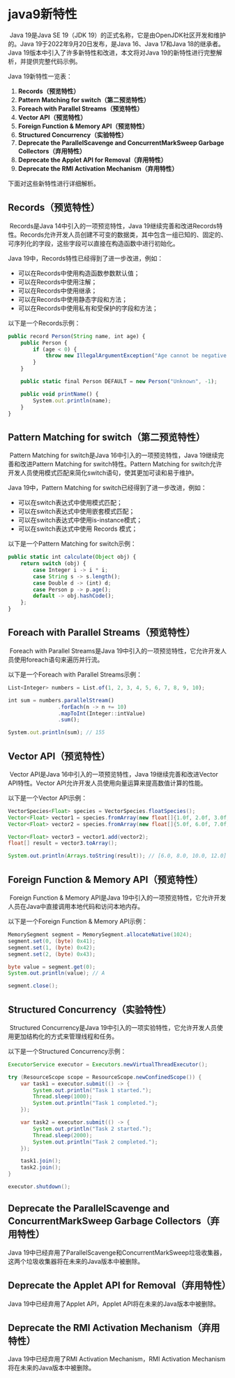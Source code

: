# java9新特性

​        Java 19是Java SE 19（JDK 19）的正式名称，它是由OpenJDK社区开发和维护的。Java 19于2022年9月20日发布，是Java 16、Java 17和Java 18的继承者。Java 19版本中引入了许多新特性和改进，本文将对Java 19的新特性进行完整解析，并提供完整代码示例。

Java 19新特性一览表：

1. **Records（预览特性）**
2. **Pattern Matching for switch（第二预览特性）**
3. **Foreach with Parallel Streams（预览特性）**
4. **Vector API（预览特性）**
5. **Foreign Function & Memory API（预览特性）**
6. **Structured Concurrency（实验特性）**
7. **Deprecate the ParallelScavenge and ConcurrentMarkSweep Garbage Collectors（弃用特性）**
8. **Deprecate the Applet API for Removal（弃用特性）**
9. **Deprecate the RMI Activation Mechanism（弃用特性）**

下面对这些新特性进行详细解析。

## Records（预览特性）

​        Records是Java 14中引入的一项预览特性，Java 19继续完善和改进Records特性。Records允许开发人员创建不可变的数据类，其中包含一组已知的、固定的、可序列化的字段，这些字段可以直接在构造函数中进行初始化。

Java 19中，Records特性已经得到了进一步改进，例如：

- 可以在Records中使用构造函数参数默认值；
- 可以在Records中使用注解；
- 可以在Records中使用继承；
- 可以在Records中使用静态字段和方法；
- 可以在Records中使用私有和受保护的字段和方法；

以下是一个Records示例：

```typescript
public record Person(String name, int age) {
    public Person {
        if (age < 0) {
            throw new IllegalArgumentException("Age cannot be negative.");
        }
    }

    public static final Person DEFAULT = new Person("Unknown", -1);

    public void printName() {
        System.out.println(name);
    }
}
```

## Pattern Matching for switch（第二预览特性）

​        Pattern Matching for switch是Java 16中引入的一项预览特性，Java 19继续完善和改进Pattern Matching for switch特性。Pattern Matching for switch允许开发人员使用模式匹配来简化switch语句，使其更加可读和易于维护。

Java 19中，Pattern Matching for switch已经得到了进一步改进，例如：

- 可以在switch表达式中使用模式匹配；
- 可以在switch表达式中使用嵌套模式匹配；
- 可以在switch表达式中使用is-instance模式；
- 可以在switch表达式中使用 Records 模式；

以下是一个Pattern Matching for switch示例：

```typescript
public static int calculate(Object obj) {
    return switch (obj) {
        case Integer i -> i * i;
        case String s -> s.length();
        case Double d -> (int) d;
        case Person p -> p.age();
        default -> obj.hashCode();
    };
}
```

## Foreach with Parallel Streams（预览特性）

​        Foreach with Parallel Streams是Java 19中引入的一项预览特性，它允许开发人员使用foreach语句来遍历并行流。

以下是一个Foreach with Parallel Streams示例：

```typescript
List<Integer> numbers = List.of(1, 2, 3, 4, 5, 6, 7, 8, 9, 10);

int sum = numbers.parallelStream()
                .forEach(n -> n += 10)
                .mapToInt(Integer::intValue)
                .sum();

System.out.println(sum); // 155
```

## Vector API（预览特性）

​        Vector API是Java 16中引入的一项预览特性，Java 19继续完善和改进Vector API特性。Vector API允许开发人员使用向量运算来提高数值计算的性能。

以下是一个Vector API示例：

```java
VectorSpecies<Float> species = VectorSpecies.floatSpecies();
Vector<Float> vector1 = species.fromArray(new float[]{1.0f, 2.0f, 3.0f, 4.0f});
Vector<Float> vector2 = species.fromArray(new float[]{5.0f, 6.0f, 7.0f, 8.0f});

Vector<Float> vector3 = vector1.add(vector2);
float[] result = vector3.toArray();

System.out.println(Arrays.toString(result)); // [6.0, 8.0, 10.0, 12.0]
```

## Foreign Function & Memory API（预览特性）

​        Foreign Function & Memory API是Java 19中引入的一项预览特性，它允许开发人员在Java中直接调用本地代码和访问本地内存。

以下是一个Foreign Function & Memory API示例：

```java
MemorySegment segment = MemorySegment.allocateNative(1024);
segment.set(0, (byte) 0x41);
segment.set(1, (byte) 0x42);
segment.set(2, (byte) 0x43);

byte value = segment.get(0);
System.out.println(value); // A

segment.close();
```

## Structured Concurrency（实验特性）

​        Structured Concurrency是Java 19中引入的一项实验特性，它允许开发人员使用更加结构化的方式来管理线程和任务。

以下是一个Structured Concurrency示例：

```java
ExecutorService executor = Executors.newVirtualThreadExecutor();

try (ResourceScope scope = ResourceScope.newConfinedScope()) {
    var task1 = executor.submit(() -> {
        System.out.println("Task 1 started.");
        Thread.sleep(1000);
        System.out.println("Task 1 completed.");
    });

    var task2 = executor.submit(() -> {
        System.out.println("Task 2 started.");
        Thread.sleep(2000);
        System.out.println("Task 2 completed.");
    });

    task1.join();
    task2.join();
}

executor.shutdown();
```

## Deprecate the ParallelScavenge and ConcurrentMarkSweep Garbage Collectors（弃用特性）

Java 19中已经弃用了ParallelScavenge和ConcurrentMarkSweep垃圾收集器，这两个垃圾收集器将在未来的Java版本中被删除。

## Deprecate the Applet API for Removal（弃用特性）

Java 19中已经弃用了Applet API，Applet API将在未来的Java版本中被删除。

## Deprecate the RMI Activation Mechanism（弃用特性）

Java 19中已经弃用了RMI Activation Mechanism，RMI Activation Mechanism将在未来的Java版本中被删除。